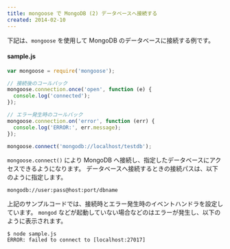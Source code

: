 ```yaml
---
title: mongoose で MongoDB (2) データベースへ接続する
created: 2014-02-10
---
```


下記は、`mongoose` を使用して MongoDB のデータベースに接続する例です。

#### sample.js

```javascript
var mongoose = require('mongoose');

// 接続後のコールバック
mongoose.connection.once('open', function (e) {
  console.log('connected');
});

// エラー発生時のコールバック
mongoose.connection.on('error', function (err) {
  console.log('ERROR:', err.message);
});

mongoose.connect('mongodb://localhost/testdb');
```

`mongoose.connect()` により MongoDB へ接続し、指定したデータベースにアクセスできるようになります。
データベースへ接続するときの接続パスは、以下のように指定します。

```
mongodb://user:pass@host:port/dbname
```

上記のサンプルコードでは、接続時とエラー発生時のイベントハンドラを設定しています。
`mongod` などが起動していない場合などのはエラーが発生し、以下のように表示されます。

```
$ node sample.js
ERROR: failed to connect to [localhost:27017]
```

